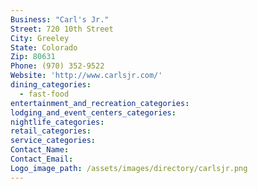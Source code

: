 ```yaml
---
Business: "Carl's Jr."
Street: 720 10th Street
City: Greeley
State: Colorado
Zip: 80631
Phone: (970) 352-9522
Website: 'http://www.carlsjr.com/'
dining_categories:
  - fast-food
entertainment_and_recreation_categories:
lodging_and_event_centers_categories:
nightlife_categories:
retail_categories:
service_categories:
Contact_Name:
Contact_Email:
Logo_image_path: /assets/images/directory/carlsjr.png
---
```



